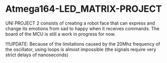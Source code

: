 # Atmega164-LED_MATRIX-PROJECT
UNI PROJECT 2 consists of creating a robot face that can express and change its emotions from sad to happy when it receives commands. The board of the MCU is still a work in progress for now.

!!!UPDATE:
Because of the limitations caused by the 20Mhz frequency of the oscillator, using loops is almost impossible (the signals require very strict delays of nanoseconds)

